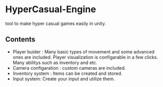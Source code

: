 # HyperCasual-Engine
 tool to make hyper casual games easily in unity.

## Contents
- Player buider : Many basic types of movement and some advanced ones are included. Player visualization is configarable in a few clicks. Many abilitys such as inventory and etc.
- Camera configaration : custom cameras are included.
- Inventory system : Items can be created and stored.
- Input system: Create your input and utilize them.
